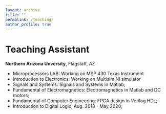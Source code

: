 ```yaml
---
layout: archive
title: ""
permalink: /teaching/
author_profile: true
---
```

Teaching Assistant
===========
**Northern Arizona Unversity**, Flagstaff, AZ <br />
* Microprocessors LAB: Working on MSP 430 Texas Instrument
* Introduction to Electronics: Working on Multisim NI simulator
* Signals and Systems: Signals and Systems in Matlab;
* Fundamental of Electromagnetics: Electromagnetics in Matlab and DC motors;
* Fundamental of Computer Engineering: FPGA design in Verilog HDL; 
* Introduction to Digital Logic, Aug. 2018 - May 2020;


